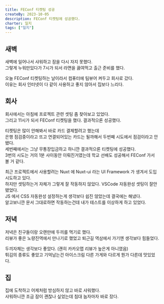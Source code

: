 ```yaml
---
title: FEConf 티켓팅 성공
createBy: 2023-10-05
description: FEConf 티켓팅에 성공했다.
charter: 일지
tags: ["일지"]
---
```


## 새벽

새벽에 일어나서 샤워하고 잠을 다시 자지 못했다.  
그렇게 누워만있다가 7시가 되서 라면을 끓여먹고 출근 준비를 했다.

오늘 FEConf 티켓팅하는 날이라서 컴퓨터에 팀뷰어 켜두고 회사로 갔다.  
이유는 회사 인터넷이 다 같이 사용하고 좋지 않아서 집보다 느리다.

## 회사

회사에서는 아침에 프로젝트 관련 셋팅 좀 찾아보고 있었다.  
그리고 11시가 되서 FEConf 티켓팅을 했다.
결과적으론 성공했다.

티켓팅은 많이 안해봐서 바로 카드 결제할려고 했는데  
은행 점검중이라고 뜨고 연결되어있는 카드는 될까해서 두번째 시도에서 점검이라고 안됐다.  
세번째에서는 그냥 무통장입금하고 하니깐 결과적으론 티켓팅에 성공했다.  
3번의 시도는 거의 1분 사이동안 이뤄진거였는데 학교 선배도 성공해서 FEConf 가서 볼 거 같다.

최근 프로젝트에서 사용할려는 Nuxt 에 Nuxt-ui 라는 UI Framework 가 생겨서 도입 시도하고 있다.  
하지만 셋팅하는거 자체가 그렇게 잘 작동하지 않았다. VSCode 자동완성 셋팅이 잘안됐었다.  
JS 에서 CSS 자동완성 설정하는게 생각보다 쉽진 않았는데 결국에는 해냈다.  
알고보니깐 문서 그대로하면 작동하는건데 내가 테스트를 이상하게 하고 있었다.

## 저녁

저녁은 친구들이랑 오랜만에 두끼를 먹기로 했다.  
리뷰가 좋은 노량진역에서 만나기로 했었고 퇴근길 역삼에서 가기엔 생각보다 힘들었다.

두끼자체는 생각보다 좋았다. (괜히 카카오맵 리뷰가 높은게 아니였음)  
튀김의 종류도 좋았고 기억남는건 아이스크림 다른 가게와 다르게 뭔가 다른데 맛있었다.

## 집

집에 도착하고 어제처럼 방심하지 않고 바로 샤워했다.  
샤워하니깐 조금 잠이 괜찮나 싶었는데 침대 눕자마자 바로 잤다.
